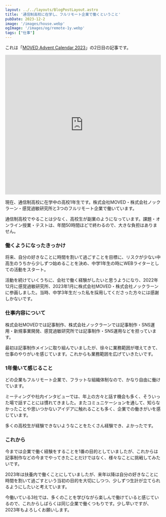 ```yaml
---
layout: ../../layouts/BlogPostLayout.astro
title: '通信制高校に在学し、フルリモート企業で働くということ'
pubDate: 2023-12-2
image: '/images/house.webp'
ogImage: '/images/og/remote-1y.webp'
tags: ["仕事"]
---
```


これは「[MOVED Advent Calendar 2023](https://adventar.org/calendars/9334)」の2日目の記事です。

<div style="text-align: center">
    <iframe src="https://adventar.org/calendars/9334/embed" width="100%" height="450px" frameborder="0" loading="lazy"></iframe>
</div>

現在、通信制高校に在学中の高校1年生です。株式会社MOVED・株式会社ノックラーン・感覚過敏研究所と3つのフルリモート企業で働いています。

通信制高校でやることは少なく、高校生が副業のようになっています。課題・オンライン授業・テストは、年間50時間ほどで終わるので、大きな負担はありません。

### 働くようになったきっかけ
将来、自分の好きなことに時間を割いて過ごすことを目標に、リスクが少ない中高生のうちから少しずつ始めることを決め、中学1年生の時にWEBライターとしての活動をスタート。

活動を続けていくうちに、会社で働く経験がしたいと思うようになり、2022年12月に感覚過敏研究所、2023年1月に株式会社MOVED・株式会社ノックラーンに参画しました。当時、中学3年生だった私を採用してくださった方々には感謝しかないです。

### 仕事内容について
株式会社MOVEDでは記事制作、株式会社ノックラーンでは記事制作・SNS運用・新規事業開発、感覚過敏研究所では記事制作・SNS運用などを担っています。

最初は記事制作メインに取り組んでいましたが、徐々に業務範囲が増えてきて、仕事のやりがいを感じています。これからも業務範囲を広げていきたいです。

### 1年働いて感じること
どの企業もフルリモート企業で、フラットな組織体制なので、かなり自由に働けています。

ミーティングや社内インタビューでは、年上の方々と話す機会も多く、そういった場で話すことには慣れてきました。またコミュニケーションを通して、知らなかったことや思いつかないアイデアに触れることも多く、企業での働きがいを感じています。

多くの高校生が経験できないようなことをたくさん経験でき、よかったです。

### これから
今までは企業で働く経験をすることを1番の目的としていましたが、これからは記事制作などの今までやってきたことだけではなく、様々なことに挑戦してみたいです。

2023年は扶養内で働くことにしていましたが、来年以降は自分の好きなことに時間を割いて過ごすという当初の目的を大切にしつつ、少しずつ生計が立てられるようにしたいと考えています。

今働いている3社では、多くのことを学びながら楽しんで働けていると感じているので、これからしばらくは同じ企業で働くつもりです。少し早いですが、2023年もよろしくお願いします。